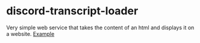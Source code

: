 # discord-transcript-loader
Very simple web service that takes the content of an html and displays it on a website. [Example](https://direct.nat2k15.xyz/url?=https://cdn.discordapp.com/attachments/801580763291451392/1098107713755557888/transcript-1098107584197705758.html)
